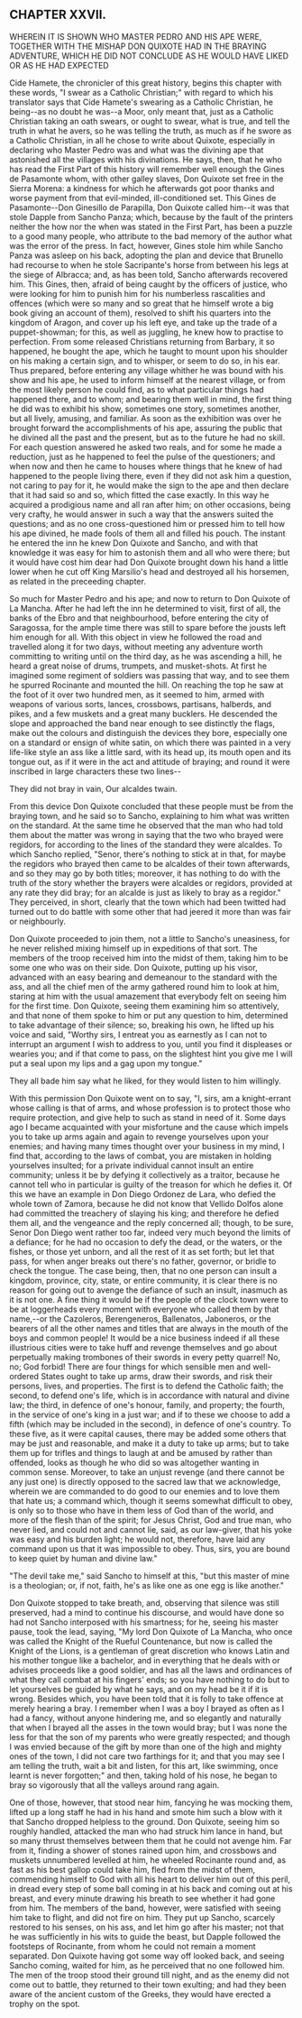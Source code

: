 ## CHAPTER XXVII.

WHEREIN IT IS SHOWN WHO MASTER PEDRO AND HIS APE WERE, TOGETHER WITH THE
MISHAP DON QUIXOTE HAD IN THE BRAYING ADVENTURE, WHICH HE DID NOT
CONCLUDE AS HE WOULD HAVE LIKED OR AS HE HAD EXPECTED


Cide Hamete, the chronicler of this great history, begins this chapter
with these words, "I swear as a Catholic Christian;" with regard to which
his translator says that Cide Hamete's swearing as a Catholic Christian,
he being--as no doubt he was--a Moor, only meant that, just as a Catholic
Christian taking an oath swears, or ought to swear, what is true, and
tell the truth in what he avers, so he was telling the truth, as much as
if he swore as a Catholic Christian, in all he chose to write about
Quixote, especially in declaring who Master Pedro was and what was the
divining ape that astonished all the villages with his divinations. He
says, then, that he who has read the First Part of this history will
remember well enough the Gines de Pasamonte whom, with other galley
slaves, Don Quixote set free in the Sierra Morena: a kindness for which
he afterwards got poor thanks and worse payment from that evil-minded,
ill-conditioned set. This Gines de Pasamonte--Don Ginesillo de Parapilla,
Don Quixote called him--it was that stole Dapple from Sancho Panza;
which, because by the fault of the printers neither the how nor the when
was stated in the First Part, has been a puzzle to a good many people,
who attribute to the bad memory of the author what was the error of the
press. In fact, however, Gines stole him while Sancho Panza was asleep on
his back, adopting the plan and device that Brunello had recourse to when
he stole Sacripante's horse from between his legs at the siege of
Albracca; and, as has been told, Sancho afterwards recovered him. This
Gines, then, afraid of being caught by the officers of justice, who were
looking for him to punish him for his numberless rascalities and offences
(which were so many and so great that he himself wrote a big book giving
an account of them), resolved to shift his quarters into the kingdom of
Aragon, and cover up his left eye, and take up the trade of a
puppet-showman; for this, as well as juggling, he knew how to practise to
perfection. From some released Christians returning from Barbary, it so
happened, he bought the ape, which he taught to mount upon his shoulder
on his making a certain sign, and to whisper, or seem to do so, in his
ear. Thus prepared, before entering any village whither he was bound with
his show and his ape, he used to inform himself at the nearest village,
or from the most likely person he could find, as to what particular
things had happened there, and to whom; and bearing them well in mind,
the first thing he did was to exhibit his show, sometimes one story,
sometimes another, but all lively, amusing, and familiar. As soon as the
exhibition was over he brought forward the accomplishments of his ape,
assuring the public that he divined all the past and the present, but as
to the future he had no skill. For each question answered he asked two
reals, and for some he made a reduction, just as he happened to feel the
pulse of the questioners; and when now and then he came to houses where
things that he knew of had happened to the people living there, even if
they did not ask him a question, not caring to pay for it, he would make
the sign to the ape and then declare that it had said so and so, which
fitted the case exactly. In this way he acquired a prodigious name and
all ran after him; on other occasions, being very crafty, he would answer
in such a way that the answers suited the questions; and as no one
cross-questioned him or pressed him to tell how his ape divined, he made
fools of them all and filled his pouch. The instant he entered the inn he
knew Don Quixote and Sancho, and with that knowledge it was easy for him
to astonish them and all who were there; but it would have cost him dear
had Don Quixote brought down his hand a little lower when he cut off King
Marsilio's head and destroyed all his horsemen, as related in the
preceeding chapter.

So much for Master Pedro and his ape; and now to return to Don Quixote of
La Mancha. After he had left the inn he determined to visit, first of
all, the banks of the Ebro and that neighbourhood, before entering the
city of Saragossa, for the ample time there was still to spare before the
jousts left him enough for all. With this object in view he followed the
road and travelled along it for two days, without meeting any adventure
worth committing to writing until on the third day, as he was ascending a
hill, he heard a great noise of drums, trumpets, and musket-shots. At
first he imagined some regiment of soldiers was passing that way, and to
see them he spurred Rocinante and mounted the hill. On reaching the top
he saw at the foot of it over two hundred men, as it seemed to him, armed
with weapons of various sorts, lances, crossbows, partisans, halberds,
and pikes, and a few muskets and a great many bucklers. He descended the
slope and approached the band near enough to see distinctly the flags,
make out the colours and distinguish the devices they bore, especially
one on a standard or ensign of white satin, on which there was painted in
a very life-like style an ass like a little sard, with its head up, its
mouth open and its tongue out, as if it were in the act and attitude of
braying; and round it were inscribed in large characters these two lines--

They did not bray in vain,
Our alcaldes twain.

From this device Don Quixote concluded that these people must be from the
braying town, and he said so to Sancho, explaining to him what was
written on the standard. At the same time he observed that the man who
had told them about the matter was wrong in saying that the two who
brayed were regidors, for according to the lines of the standard they
were alcaldes. To which Sancho replied, "Senor, there's nothing to stick
at in that, for maybe the regidors who brayed then came to be alcaldes of
their town afterwards, and so they may go by both titles; moreover, it
has nothing to do with the truth of the story whether the brayers were
alcaldes or regidors, provided at any rate they did bray; for an alcalde
is just as likely to bray as a regidor." They perceived, in short,
clearly that the town which had been twitted had turned out to do battle
with some other that had jeered it more than was fair or neighbourly.

Don Quixote proceeded to join them, not a little to Sancho's uneasiness,
for he never relished mixing himself up in expeditions of that sort. The
members of the troop received him into the midst of them, taking him to
be some one who was on their side. Don Quixote, putting up his visor,
advanced with an easy bearing and demeanour to the standard with the ass,
and all the chief men of the army gathered round him to look at him,
staring at him with the usual amazement that everybody felt on seeing him
for the first time. Don Quixote, seeing them examining him so
attentively, and that none of them spoke to him or put any question to
him, determined to take advantage of their silence; so, breaking his own,
he lifted up his voice and said, "Worthy sirs, I entreat you as earnestly
as I can not to interrupt an argument I wish to address to you, until you
find it displeases or wearies you; and if that come to pass, on the
slightest hint you give me I will put a seal upon my lips and a gag upon
my tongue."

They all bade him say what he liked, for they would listen to him
willingly.

With this permission Don Quixote went on to say, "I, sirs, am a
knight-errant whose calling is that of arms, and whose profession is to
protect those who require protection, and give help to such as stand in
need of it. Some days ago I became acquainted with your misfortune and
the cause which impels you to take up arms again and again to revenge
yourselves upon your enemies; and having many times thought over your
business in my mind, I find that, according to the laws of combat, you
are mistaken in holding yourselves insulted; for a private individual
cannot insult an entire community; unless it be by defying it
collectively as a traitor, because he cannot tell who in particular is
guilty of the treason for which he defies it. Of this we have an example
in Don Diego Ordonez de Lara, who defied the whole town of Zamora,
because he did not know that Vellido Dolfos alone had committed the
treachery of slaying his king; and therefore he defied them all, and the
vengeance and the reply concerned all; though, to be sure, Senor Don
Diego went rather too far, indeed very much beyond the limits of a
defiance; for he had no occasion to defy the dead, or the waters, or the
fishes, or those yet unborn, and all the rest of it as set forth; but let
that pass, for when anger breaks out there's no father, governor, or
bridle to check the tongue. The case being, then, that no one person can
insult a kingdom, province, city, state, or entire community, it is clear
there is no reason for going out to avenge the defiance of such an
insult, inasmuch as it is not one. A fine thing it would be if the people
of the clock town were to be at loggerheads every moment with everyone
who called them by that name,--or the Cazoleros, Berengeneros,
Ballenatos, Jaboneros, or the bearers of all the other names and titles
that are always in the mouth of the boys and common people! It would be a
nice business indeed if all these illustrious cities were to take huff
and revenge themselves and go about perpetually making trombones of their
swords in every petty quarrel! No, no; God forbid! There are four things
for which sensible men and well-ordered States ought to take up arms,
draw their swords, and risk their persons, lives, and properties. The
first is to defend the Catholic faith; the second, to defend one's life,
which is in accordance with natural and divine law; the third, in defence
of one's honour, family, and property; the fourth, in the service of
one's king in a just war; and if to these we choose to add a fifth (which
may be included in the second), in defence of one's country. To these
five, as it were capital causes, there may be added some others that may
be just and reasonable, and make it a duty to take up arms; but to take
them up for trifles and things to laugh at and be amused by rather than
offended, looks as though he who did so was altogether wanting in common
sense. Moreover, to take an unjust revenge (and there cannot be any just
one) is directly opposed to the sacred law that we acknowledge, wherein
we are commanded to do good to our enemies and to love them that hate us;
a command which, though it seems somewhat difficult to obey, is only so
to those who have in them less of God than of the world, and more of the
flesh than of the spirit; for Jesus Christ, God and true man, who never
lied, and could not and cannot lie, said, as our law-giver, that his yoke
was easy and his burden light; he would not, therefore, have laid any
command upon us that it was impossible to obey. Thus, sirs, you are bound
to keep quiet by human and divine law."

"The devil take me," said Sancho to himself at this, "but this master of
mine is a theologian; or, if not, faith, he's as like one as one egg is
like another."

Don Quixote stopped to take breath, and, observing that silence was still
preserved, had a mind to continue his discourse, and would have done so
had not Sancho interposed with his smartness; for he, seeing his master
pause, took the lead, saying, "My lord Don Quixote of La Mancha, who once
was called the Knight of the Rueful Countenance, but now is called the
Knight of the Lions, is a gentleman of great discretion who knows Latin
and his mother tongue like a bachelor, and in everything that he deals
with or advises proceeds like a good soldier, and has all the laws and
ordinances of what they call combat at his fingers' ends; so you have
nothing to do but to let yourselves be guided by what he says, and on my
head be it if it is wrong. Besides which, you have been told that it is
folly to take offence at merely hearing a bray. I remember when I was a
boy I brayed as often as I had a fancy, without anyone hindering me, and
so elegantly and naturally that when I brayed all the asses in the town
would bray; but I was none the less for that the son of my parents who
were greatly respected; and though I was envied because of the gift by
more than one of the high and mighty ones of the town, I did not care two
farthings for it; and that you may see I am telling the truth, wait a bit
and listen, for this art, like swimming, once learnt is never forgotten;"
and then, taking hold of his nose, he began to bray so vigorously that
all the valleys around rang again.

One of those, however, that stood near him, fancying he was mocking them,
lifted up a long staff he had in his hand and smote him such a blow with
it that Sancho dropped helpless to the ground. Don Quixote, seeing him so
roughly handled, attacked the man who had struck him lance in hand, but
so many thrust themselves between them that he could not avenge him. Far
from it, finding a shower of stones rained upon him, and crossbows and
muskets unnumbered levelled at him, he wheeled Rocinante round and, as
fast as his best gallop could take him, fled from the midst of them,
commending himself to God with all his heart to deliver him out of this
peril, in dread every step of some ball coming in at his back and coming
out at his breast, and every minute drawing his breath to see whether it
had gone from him. The members of the band, however, were satisfied with
seeing him take to flight, and did not fire on him. They put up Sancho,
scarcely restored to his senses, on his ass, and let him go after his
master; not that he was sufficiently in his wits to guide the beast, but
Dapple followed the footsteps of Rocinante, from whom he could not remain
a moment separated. Don Quixote having got some way off looked back, and
seeing Sancho coming, waited for him, as he perceived that no one
followed him. The men of the troop stood their ground till night, and as
the enemy did not come out to battle, they returned to their town
exulting; and had they been aware of the ancient custom of the Greeks,
they would have erected a trophy on the spot.




